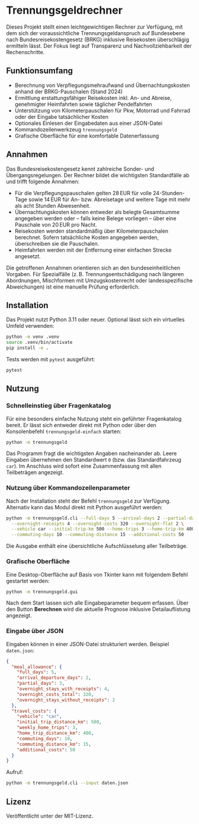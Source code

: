 # Trennungsgeldrechner

Dieses Projekt stellt einen leichtgewichtigen Rechner zur Verfügung, mit dem sich
der voraussichtliche Trennungsgeldanspruch auf Bundesebene nach
Bundesreisekostengesetz (BRKG) inklusive Reisekosten überschlägig ermitteln lässt.
Der Fokus liegt auf Transparenz und Nachvollziehbarkeit der Rechenschritte.

## Funktionsumfang

* Berechnung von Verpflegungsmehraufwand und Übernachtungskosten anhand der
  BRKG-Pauschalen (Stand 2024)
* Ermittlung erstattungsfähiger Reisekosten inkl. An- und Abreise,
  genehmigter Heimfahrten sowie täglicher Pendelfahrten
* Unterstützung von Kilometerpauschalen für Pkw, Motorrad und Fahrrad oder der
  Eingabe tatsächlicher Kosten
* Optionales Einlesen der Eingabedaten aus einer JSON-Datei
* Kommandozeilenwerkzeug `trennungsgeld`
* Grafische Oberfläche für eine komfortable Datenerfassung

## Annahmen

Das Bundesreisekostengesetz kennt zahlreiche Sonder- und Übergangsregelungen.
Der Rechner bildet die wichtigsten Standardfälle ab und trifft folgende Annahmen:

* Für die Verpflegungspauschalen gelten 28 EUR für volle 24-Stunden-Tage sowie
  14 EUR für An- bzw. Abreisetage und weitere Tage mit mehr als acht Stunden
  Abwesenheit.
* Übernachtungskosten können entweder als belegte Gesamtsumme angegeben werden
  oder – falls keine Belege vorliegen – über eine Pauschale von 20 EUR pro Nacht.
* Reisekosten werden standardmäßig über Kilometerpauschalen berechnet. Sofern
  tatsächliche Kosten angegeben werden, überschreiben sie die Pauschalen.
* Heimfahrten werden mit der Entfernung einer einfachen Strecke angesetzt.

Die getroffenen Annahmen orientieren sich an den bundeseinheitlichen Vorgaben.
Für Spezialfälle (z. B. Trennungsentschädigung nach längeren Abordnungen,
Mischformen mit Umzugskostenrecht oder landesspezifische Abweichungen) ist eine
manuelle Prüfung erforderlich.

## Installation

Das Projekt nutzt Python 3.11 oder neuer. Optional lässt sich ein virtuelles
Umfeld verwenden:

```bash
python -m venv .venv
source .venv/bin/activate
pip install -e .
```

Tests werden mit `pytest` ausgeführt:

```bash
pytest
```

## Nutzung

### Schnelleinstieg über Fragenkatalog

Für eine besonders einfache Nutzung steht ein geführter Fragenkatalog bereit.
Er lässt sich entweder direkt mit Python oder über den Konsolenbefehl
`trennungsgeld-einfach` starten:

```bash
python -m trennungsgeld
```

Das Programm fragt die wichtigsten Angaben nacheinander ab. Leere Eingaben
übernehmen den Standardwert `0` (bzw. das Standardfahrzeug `car`). Im Anschluss
wird sofort eine Zusammenfassung mit allen Teilbeträgen angezeigt.

### Nutzung über Kommandozeilenparameter

Nach der Installation steht der Befehl `trennungsgeld` zur Verfügung. Alternativ
kann das Modul direkt mit Python ausgeführt werden:

```bash
python -m trennungsgeld.cli --full-days 5 --arrival-days 2 --partial-days 3 \
  --overnight-receipts 4 --overnight-costs 320 --overnight-flat 2 \
  --vehicle car --initial-trip-km 500 --home-trips 3 --home-trip-km 400 \
  --commuting-days 10 --commuting-distance 15 --additional-costs 50
```

Die Ausgabe enthält eine übersichtliche Aufschlüsselung aller Teilbeträge.

### Grafische Oberfläche

Eine Desktop-Oberfläche auf Basis von Tkinter kann mit folgendem Befehl gestartet
werden:

```bash
python -m trennungsgeld.gui
```

Nach dem Start lassen sich alle Eingabeparameter bequem erfassen. Über den
Button **Berechnen** wird die aktuelle Prognose inklusive Detailauflistung
angezeigt.

### Eingabe über JSON

Eingaben können in einer JSON-Datei strukturiert werden. Beispiel `daten.json`:

```json
{
  "meal_allowance": {
    "full_days": 5,
    "arrival_departure_days": 2,
    "partial_days": 3,
    "overnight_stays_with_receipts": 4,
    "overnight_costs_total": 320,
    "overnight_stays_without_receipts": 2
  },
  "travel_costs": {
    "vehicle": "car",
    "initial_trip_distance_km": 500,
    "weekly_home_trips": 3,
    "home_trip_distance_km": 400,
    "commuting_days": 10,
    "commuting_distance_km": 15,
    "additional_costs": 50
  }
}
```

Aufruf:

```bash
python -m trennungsgeld.cli --input daten.json
```

## Lizenz

Veröffentlicht unter der MIT-Lizenz.
